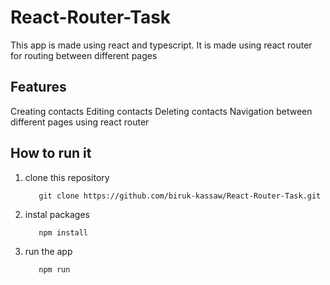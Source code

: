 # React-Router-Task

This app is made using react and typescript. It is made using react router for routing between different pages 

## Features
 Creating contacts
 Editing contacts
 Deleting contacts
 Navigation between different pages using react router

## How to run it

1. clone this repository

          git clone https://github.com/biruk-kassaw/React-Router-Task.git

2. instal packages

          npm install

3. run the app

          npm run
